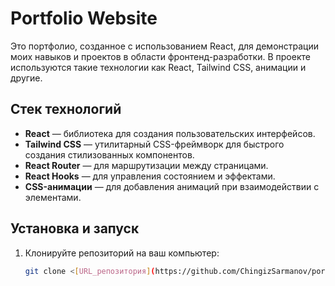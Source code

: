 # Portfolio Website

Это портфолио, созданное с использованием React, для демонстрации моих навыков и проектов в области фронтенд-разработки. В проекте используются такие технологии как React, Tailwind CSS, анимации и другие.

## Стек технологий

- **React** — библиотека для создания пользовательских интерфейсов.
- **Tailwind CSS** — утилитарный CSS-фреймворк для быстрого создания стилизованных компонентов.
- **React Router** — для маршрутизации между страницами.
- **React Hooks** — для управления состоянием и эффектами.
- **CSS-анимации** — для добавления анимаций при взаимодействии с элементами.

## Установка и запуск

1. Клонируйте репозиторий на ваш компьютер:

   ```bash
   git clone <[URL_репозитория](https://github.com/ChingizSarmanov/portfolio)>
